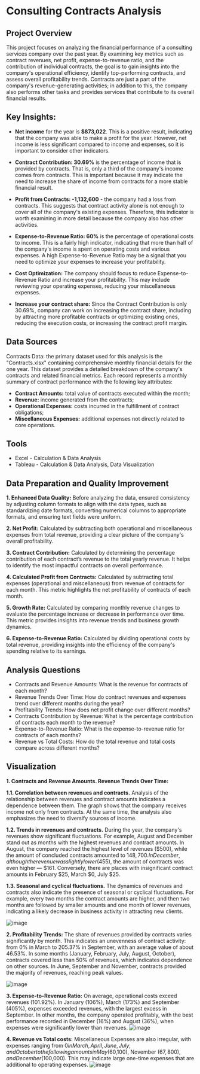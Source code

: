 # Сonsulting Сontracts Analysis
## Project Overview
This project focuses on analyzing the financial performance of a consulting services company over the past year. By examining key metrics such as contract revenues, net profit, expense-to-revenue ratio, and the contribution of individual contracts, the goal is to gain insights into the company's operational efficiency, identify top-performing contracts, and assess overall profitability trends. Contracts are just a part of the company's revenue-generating activities; in addition to this, the company also performs other tasks and provides services that contribute to its overall financial results.

## Key Insights:
- **Net income** for the year is **$873,022**. This is a positive result, indicating that the company was able to make a profit for the year. However, net income is less significant compared to income and expenses, so it is important to consider other indicators.

- **Contract Contribution: 30.69%** is the percentage of income that is provided by contracts. That is, only a third of the company's income comes from contracts. This is important because it may indicate the need to increase the share of income from contracts for a more stable financial result.

- **Profit from Contracts: -1,132,600** - the company had a loss from contracts. This suggests that contract activity alone is not enough to cover all of the company's existing expenses. Therefore, this indicator is worth examining in more detail because the company also has other activities.

- **Expense-to-Revenue Ratio: 60%** is the percentage of operational costs to income. This is a fairly high indicator, indicating that more than half of the company's income is spent on operating costs and various expenses. A high Expense-to-Revenue Ratio may be a signal that you need to optimize your expenses to increase your profitability.

- **Cost Optimization:** The company should focus to reduce Expense-to-Revenue Ratio and increase your profitability. This may include reviewing your operating expenses, reducing your miscellaneous expenses.

- **Increase your contract share:** Since the Contract Contribution is only 30.69%, company can work on increasing the contract share, including by attracting more profitable contracts or optimizing existing ones, reducing the execution costs, or increasing the contract profit margin.

## Data Sources
Contracts Data: the primary dataset used for this analysis is the "Contracts.xlsx" containing comprehensive monthly financial details for the one year. This dataset provides a detailed breakdown of the company's contracts and related financial metrics. Each record represents a monthly summary of contract performance with the following key attributes:
- **Contract Amounts:** total value of contracts executed within the month;
- **Revenue:** income generated from the contracts;
- **Operational Expenses:** costs incurred in the fulfillment of contract obligations;
- **Miscellaneous Expenses:** additional expenses not directly related to core operations.

## Tools
- Excel - Calculation & Data Analysis
- Tableau - Calculation & Data Analysis, Data Visualization

## Data Preparation and Quality Improvement
**1. Enhanced Data Quality:** Before analyzing the data, ensured consistency by adjusting column formats to align with the data types, such as standardizing date formats, converting numerical columns to appropriate formats, and ensuring text fields were uniform.

**2. Net Profit:** Calculated by subtracting both operational and miscellaneous expenses from total revenue, providing a clear picture of the company's overall profitability.

**3. Contract Contribution:** Calculated by determining the percentage contribution of each contract’s revenue to the total yearly revenue. It helps to identify the most impactful contracts on overall performance.

**4. Calculated Profit from Contracts:** Calculated by subtracting total expenses (operational and miscellaneous) from revenue of contracts for each month. This metric highlights the net profitability of contracts of each month.

**5. Growth Rate:** Calculated by comparing monthly revenue changes to evaluate the percentage increase or decrease in performance over time. This metric provides insights into revenue trends and business growth dynamics.

**6. Expense-to-Revenue Ratio:** Calculated by dividing operational costs by total revenue, providing insights into the efficiency of the company's spending relative to its earnings.

## Analysis Questions
- Contracts and Revenue Amounts: What is the revenue for contracts of each month?
- Revenue Trends Over Time: How do contract revenues and expenses trend over different months during the year?
- Profitability Trends: How does net profit change over different months?
- Contracts Contribution by Revenue: What is the percentage contribution of contracts each month to the revenue?
- Expense-to-Revenue Ratio: What is the expense-to-revenue ratio for contracts of each months?
- Revenue vs Total Costs: How do the total revenue and total costs compare across different months?
  
## Visualization
**1. Contracts and Revenue Amounts. Revenue Trends Over Time:**

**1.1. Correlation between revenues and contracts.** Analysis of the relationship between revenues and contract amounts indicates a dependence between them. The graph shows that the company receives income not only from contracts. At the same time, the analysis also emphasizes the need to diversify sources of income.

**1.2. Trends in revenues and contracts.** During the year, the company's revenues show significant fluctuations. For example, August and December stand out as months with the highest revenues and contract amounts. In August, the company reached the highest level of revenues ($500), while the amount of concluded contracts amounted to $148,700. In December, although the revenue was slightly lower ($455), the amount of contracts was even higher — $161. Conversely, there are places with insignificant contract amounts in February $25, March $0, July $25.

**1.3. Seasonal and cyclical fluctuations.** The dynamics of revenues and contracts also indicate the presence of seasonal or cyclical fluctuations. For example, every two months the contract amounts are higher, and then two months are followed by smaller amounts and one month of lower revenues, indicating a likely decrease in business activity in attracting new clients.

![image](https://github.com/user-attachments/assets/6236f59c-1b08-472a-9583-069a1d142279)

**2. Profitability Trends:** 
The share of revenues provided by contracts varies significantly by month. This indicates an unevenness of contract activity: from 0% in March to 205.37% in September, with an average value of about 46.53%. In some months (January, February, July, August, October), contracts covered less than 50% of revenues, which indicates dependence on other sources. In June, September and November, contracts provided the majority of revenues, reaching peak values.

![image](https://github.com/user-attachments/assets/3035ced9-5cec-4577-9144-a8ee945db7ae)

**3. Expense-to-Revenue Ratio:**
On average, operational costs exceed revenues (101.92%). In January (106%), March (173%) and September (405%), expenses exceeded revenues, with the largest excess in September. In other months, the company operated profitably, with the best performance recorded in December (16%) and August (36%), when expenses were significantly lower than revenues.
![image](https://github.com/user-attachments/assets/b5671c6f-2903-43ab-85b9-10890ceddc9d)

**4. Revenue vs Total costs:**
Miscellaneous Expenses are also irregular, with expenses ranging from $0 in March, April, June, July, and October to the following amounts in May ($60,100), November ($67,800), and December ($100,000). This may indicate large one-time expenses that are additional to operating expenses.
![image](https://github.com/user-attachments/assets/b3ff7e71-36c6-42a2-84bf-e5c69daa08bd)

